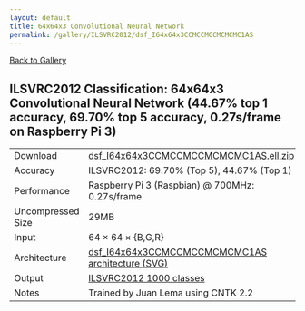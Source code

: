 ```yaml
---
layout: default
title: 64x64x3 Convolutional Neural Network
permalink: /gallery/ILSVRC2012/dsf_I64x64x3CCMCCMCCMCMCMC1AS
---
```


[Back to Gallery](/ELL/gallery)

## ILSVRC2012 Classification: 64x64x3 Convolutional Neural Network (44.67% top 1 accuracy, 69.70% top 5 accuracy, 0.27s/frame on Raspberry Pi 3)

<table class="table table-striped table-bordered">
    <tr>
        <td> Download </td>
        <td colspan="3"> <a href="https://github.com/Microsoft/ELL-models/raw/master/models/ILSVRC2012/dsf_I64x64x3CCMCCMCCMCMCMC1AS/dsf_I64x64x3CCMCCMCCMCMCMC1AS.ell.zip">dsf_I64x64x3CCMCCMCCMCMCMC1AS.ell.zip</a></td>
    </tr>
    <tr>
        <td> Accuracy </td>
        <td colspan="3"> ILSVRC2012: 69.70% (Top 5), 44.67% (Top 1) </td>
    </tr>
    <tr>
        <td> Performance </td>
        <td colspan="3"> Raspberry Pi 3 (Raspbian) @ 700MHz: 0.27s/frame </td>
    </tr>
    <tr>
        <td> Uncompressed Size </td>
        <td colspan="3"> 29MB </td>
    </tr>
    <tr>
        <td> Input </td>
        <td colspan="3"> 64 &times; 64 &times; {B,G,R} </td>
    </tr>
    <tr>
        <td> Architecture </td>
        <td>
            <a href="https://github.com/Microsoft/ELL-models/raw/master/models/ILSVRC2012/dsf_I64x64x3CCMCCMCCMCMCMC1AS/dsf_I64x64x3CCMCCMCCMCMCMC1AS.cntk.svg?sanitize=true" target="_blank">dsf_I64x64x3CCMCCMCCMCMCMC1AS architecture (SVG)</a>
        </td>
    </tr>
    <tr>
        <td> Output </td>
        <td colspan="3"> <a href="https://github.com/Microsoft/ELL-models/raw/master/models/ILSVRC2012/categories.txt">ILSVRC2012 1000 classes</a> </td>
    </tr>
    <tr>
        <td> Notes </td>
        <td colspan="3"> Trained by Juan Lema using CNTK 2.2 </td>
    </tr>
</table>

